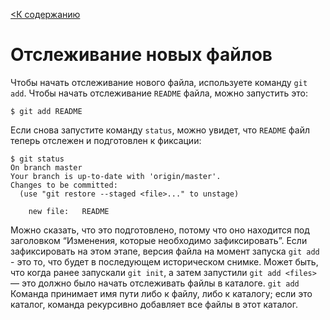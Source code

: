 [<К содержанию](./%D0%9F%D1%80%D0%BE%D1%87%D1%82%D0%B8.md)

# Отслеживание новых файлов

Чтобы начать отслеживание нового файла, используете команду `git add`. Чтобы начать отслеживание `README` файла, можно запустить это:

```bush=
$ git add README
```

Если снова запустите команду `status`, можно увидет, что `README` файл теперь отслежен и подготовлен к фиксации:

```bush=
$ git status
On branch master
Your branch is up-to-date with 'origin/master'.
Changes to be committed:
  (use "git restore --staged <file>..." to unstage)

    new file:   README
```

Можно сказать, что это подготовлено, потому что оно находится под заголовком “Изменения, которые необходимо зафиксировать”. Если зафиксировать на этом этапе, версия файла на момент запуска `git add` - это то, что будет в последующем историческом снимке. Может быть, что когда ранее запускали `git init`, а затем запустили `git add <files>` — это должно было начать отслеживать файлы в каталоге. `git add` Команда принимает имя пути либо к файлу, либо к каталогу; если это каталог, команда рекурсивно добавляет все файлы в этот каталог.